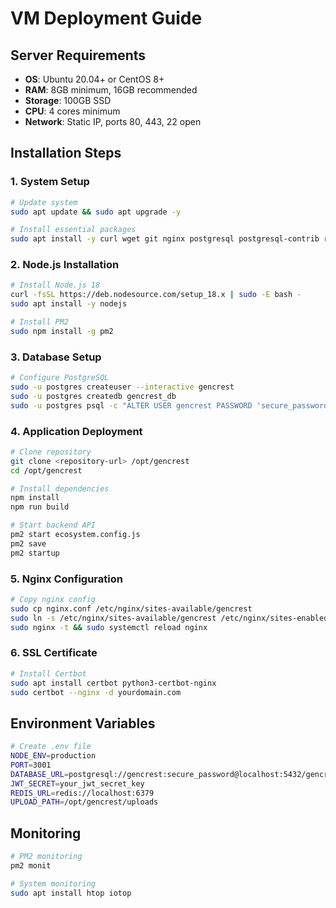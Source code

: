 # VM Deployment Guide

## Server Requirements
- **OS**: Ubuntu 20.04+ or CentOS 8+
- **RAM**: 8GB minimum, 16GB recommended
- **Storage**: 100GB SSD
- **CPU**: 4 cores minimum
- **Network**: Static IP, ports 80, 443, 22 open

## Installation Steps

### 1. System Setup
```bash
# Update system
sudo apt update && sudo apt upgrade -y

# Install essential packages
sudo apt install -y curl wget git nginx postgresql postgresql-contrib redis-server
```

### 2. Node.js Installation
```bash
# Install Node.js 18
curl -fsSL https://deb.nodesource.com/setup_18.x | sudo -E bash -
sudo apt install -y nodejs

# Install PM2
sudo npm install -g pm2
```

### 3. Database Setup
```bash
# Configure PostgreSQL
sudo -u postgres createuser --interactive gencrest
sudo -u postgres createdb gencrest_db
sudo -u postgres psql -c "ALTER USER gencrest PASSWORD 'secure_password';"
```

### 4. Application Deployment
```bash
# Clone repository
git clone <repository-url> /opt/gencrest
cd /opt/gencrest

# Install dependencies
npm install
npm run build

# Start backend API
pm2 start ecosystem.config.js
pm2 save
pm2 startup
```

### 5. Nginx Configuration
```bash
# Copy nginx config
sudo cp nginx.conf /etc/nginx/sites-available/gencrest
sudo ln -s /etc/nginx/sites-available/gencrest /etc/nginx/sites-enabled/
sudo nginx -t && sudo systemctl reload nginx
```

### 6. SSL Certificate
```bash
# Install Certbot
sudo apt install certbot python3-certbot-nginx
sudo certbot --nginx -d yourdomain.com
```

## Environment Variables
```bash
# Create .env file
NODE_ENV=production
PORT=3001
DATABASE_URL=postgresql://gencrest:secure_password@localhost:5432/gencrest_db
JWT_SECRET=your_jwt_secret_key
REDIS_URL=redis://localhost:6379
UPLOAD_PATH=/opt/gencrest/uploads
```

## Monitoring
```bash
# PM2 monitoring
pm2 monit

# System monitoring
sudo apt install htop iotop
```